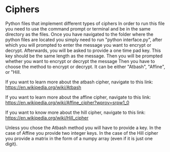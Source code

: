 # Ciphers
Python files that implement different types of ciphers
In order to run this file you need to use the command prompt or terminal and be in the same directory as the files. Once you have navigated to the folder where the python files are located you simply need to run "python interface.py", after which you will prompted to enter the message you want to encrypt or decrypt.
Afterwards, you will be asked to provide a one time pad key. This key should be the same length as the message.
Then you will be prompted whether you want to encrypt or decrypt the message
Then you have to choose the method to encrypt or decrypt. It can be either "Atbash", "Affine", or "Hill.

If you want to learn more about the atbash cipher, navigate to this link: https://en.wikipedia.org/wiki/Atbash

If you want to learn more about the affine cipher, navigate to this link: https://en.wikipedia.org/wiki/Affine_cipher?wprov=srpw1_0

If you want to know more about the hill cipher, navigate to this link: https://en.wikipedia.org/wiki/Hill_cipher

Unless you chose the Atbash method you will have to provide a key. In the case of Affine you provide two integer keys. In the case of the Hill cipher you provide a matrix in the form of a numpy array (even if it is just one digit).
